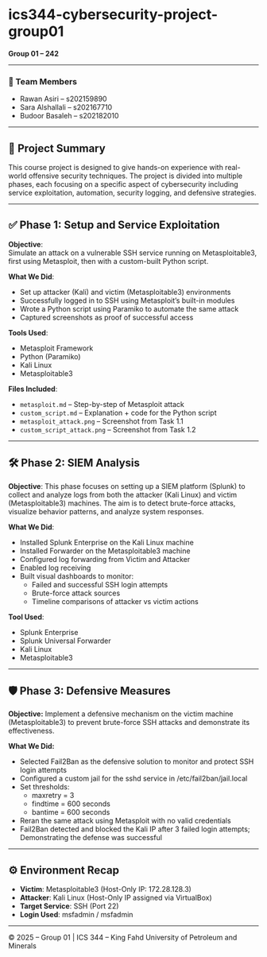 ﻿# ics344-cybersecurity-project-group01

**Group 01 – 242**

---

### 👥 Team Members

- Rawan Asiri – s202159890
- Sara Alshallali – s202167710
- Budoor Basaleh – s202182010

---

## 📌 Project Summary

This course project is designed to give hands-on experience with real-world offensive security techniques. The project is divided into multiple phases, each focusing on a specific aspect of cybersecurity including service exploitation, automation, security logging, and defensive strategies.

---

## ✅ Phase 1: Setup and Service Exploitation

**Objective**:  
Simulate an attack on a vulnerable SSH service running on Metasploitable3, first using Metasploit, then with a custom-built Python script.

**What We Did**:

- Set up attacker (Kali) and victim (Metasploitable3) environments
- Successfully logged in to SSH using Metasploit’s built-in modules
- Wrote a Python script using Paramiko to automate the same attack
- Captured screenshots as proof of successful access

**Tools Used**:

- Metasploit Framework
- Python (Paramiko)
- Kali Linux
- Metasploitable3

**Files Included**:

- `metasploit.md` – Step-by-step of Metasploit attack
- `custom_script.md` – Explanation + code for the Python script
- `metasploit_attack.png` – Screenshot from Task 1.1
- `custom_script_attack.png` – Screenshot from Task 1.2

---

## 🛠 Phase 2: SIEM Analysis
**Objective**:
This phase focuses on setting up a SIEM platform (Splunk) to collect and analyze logs from both the attacker (Kali Linux) and victim (Metasploitable3) machines. The aim is to detect brute-force attacks, visualize behavior patterns, and analyze system responses.


**What We Did**:
 - Installed Splunk Enterprise on the Kali Linux machine
 - Installed Forwarder on the Metasploitable3 machine
 - Configured log forwarding from Victim and Attacker
 - Enabled log receiving 
 - Built visual dashboards to monitor:
   - Failed and successful SSH login attempts
   - Brute-force attack sources
   - Timeline comparisons of attacker vs victim actions
   


**Tool Used**:
 - Splunk Enterprise
 - Splunk Universal Forwarder
 - Kali Linux
 - Metasploitable3

---

## 🛡 Phase 3: Defensive Measures
**Objective:**
Implement a defensive mechanism on the victim machine (Metasploitable3) to prevent brute-force SSH attacks and demonstrate its effectiveness.

**What We Did:**
- Selected Fail2Ban as the defensive solution to monitor and protect SSH login attempts
- Configured a custom jail for the sshd service in /etc/fail2ban/jail.local
- Set thresholds:
  - maxretry = 3
  - findtime = 600 seconds
  - bantime = 600 seconds
- Reran the same attack using Metasploit with no valid credentials
- Fail2Ban detected and blocked the Kali IP after 3 failed login attempts; Demonstrating the defense was successful






---

## ⚙️ Environment Recap

- **Victim**: Metasploitable3 (Host-Only IP: 172.28.128.3)
- **Attacker**: Kali Linux (Host-Only IP assigned via VirtualBox)
- **Target Service**: SSH (Port 22)
- **Login Used**: msfadmin / msfadmin

---

© 2025 – Group 01 | ICS 344 – King Fahd University of Petroleum and Minerals
